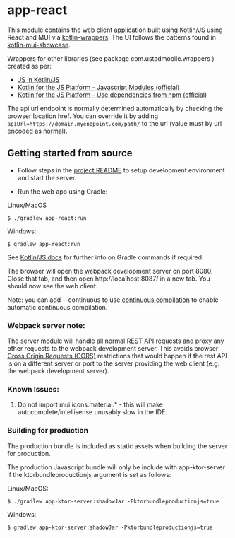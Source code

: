 # app-react

This module contains the web client application built using Kotlin/JS using React and MUI
via [kotlin-wrappers](https://github.com/JetBrains/kotlin-wrappers). The UI follows the patterns 
found in [kotlin-mui-showcase](https://github.com/karakum-team/kotlin-mui-showcase).

Wrappers for other libraries (see package com.ustadmobile.wrappers ) created as per: 

* [JS in Kotlin/JS](https://dev.to/mpetuska/js-in-kotlinjs-c4g)
* [Kotlin for the JS Platform - Javascript Modules (official)](https://kotlinlang.org/docs/js-modules.html)
* [Kotlin for the JS Platform - Use dependencies from npm (official)](https://kotlinlang.org/docs/using-packages-from-npm.html)

The api url endpoint is normally determined automatically by checking the browser location href. You 
can override it by adding ```apiUrl=https://domain.myendpoint.com/path/``` to the url (value must by
url encoded as normal).

## Getting started from source

* Follow steps in the [project README](../#development-environment-setup)  to setup development 
environment and start the server.

* Run the web app using Gradle:

Linux/MacOS
```
$ ./gradlew app-react:run
```
Windows:

```
$ gradlew app-react:run
```
See [Kotlin/JS docs](https://kotlinlang.org/docs/running-kotlin-js.html#run-the-browser-target) for
further info on Gradle commands if required.

The browser will open the webpack development server on port 8080. Close that tab, and then open 
http://localhost:8087/ in a new tab. You should now see the web client.

Note: you can add --continuous to use [continuous compilation](https://kotlinlang.org/docs/dev-server-continuous-compilation.html)
to enable automatic continuous compilation.

### Webpack server note:

The server module will handle all normal REST API requests and
proxy any other requests to the webpack development server. This avoids browser
[Cross Origin Requests (CORS)](https://developer.mozilla.org/en-US/docs/Web/HTTP/CORS) restrictions
that would happen if the rest API is on a different server or port to the server providing the
web client (e.g. the webpack development server).

### Known Issues:

1. Do not import mui.icons.material.* - this will make autocomplete/intellisense unusably slow in the IDE.

### Building for production

The production bundle is included as static assets when building the server for production. 

The production Javascript bundle will only be include with app-ktor-server if the ktorbundleproductionjs
argument is set as follows:

Linux/MacOS:
```
$ ./gradlew app-ktor-server:shadowJar -Pktorbundleproductionjs=true
```

Windows:
```
$ gradlew app-ktor-server:shadowJar -Pktorbundleproductionjs=true
```
